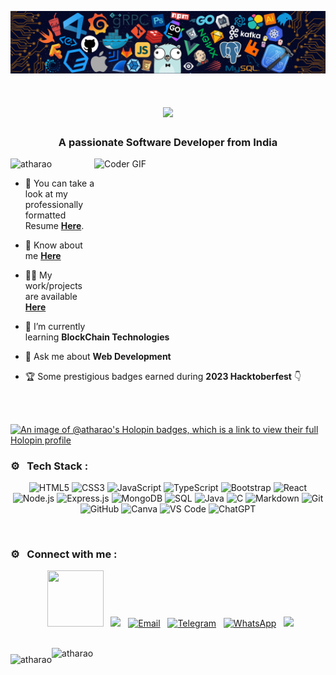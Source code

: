 ![MasterHead](https://github.com/atharao/atharao/blob/main/header.png)
<h1 align="center">
  <a href="https://git.io/typing-svg">
    <img src="https://readme-typing-svg.herokuapp.com/?lines=Hi+There!+👋;+Myself+Rao+Athar+khan!;&center=true&size=25">
  </a>
</h1>
<h3 align="center">A passionate Software Developer from India</h3>

<img align="right" alt="Coder GIF" height=270 width=370 src="https://miro.medium.com/max/1360/0*7Q3yvSIv_t0ioJ-Z.gif" />

<!-- <img align="right" alt="Coding" width="300" height="230" src="https://camo.githubusercontent.com/65de73171b032a2f5ecaaa4393f8d488cf9c85563947105f54bc7941a10f0f0b/68747470733a2f2f6d656469612e74656e6f722e636f6d2f726550446644574f33586f41414141642f6861636b696e672e676966") -->


<p align="left"> <img src="https://komarev.com/ghpvc/?username=atharao&label=Profile%20views&color=0e75b6&style=flat" alt="atharao" /> </p>

-  📝 You can take a look at my professionally formatted Resume [**Here**](https://github.com/atharao/Latex_Resume/blob/main/Resume%20pdf/Rao_Athar_khan_Resume.pdf).

-  📄 Know about me [**Here**](https://atharao.github.io/)

- 👨‍💻 My work/projects are available [**Here**](https://atharao.github.io/portfolio-website/)

- 🌱 I’m currently learning **BlockChain Technologies**

- 💬 Ask me about **Web Development**

- 🏆 Some prestigious badges earned during **2023 Hacktoberfest** 👇 

<br/><br/>

[![An image of @atharao's Holopin badges, which is a link to view their full Holopin profile](https://holopin.me/atharao)](https://holopin.io/@atharao)



### ⚙️ &nbsp; Tech Stack :

<p align="center">

  <img alt="HTML5" src="https://img.shields.io/badge/HTML5-E34F26?style=for-the-badge&logo=html5&logoColor=white" />
  <img alt="CSS3" src="https://img.shields.io/badge/CSS3-1572B6?style=for-the-badge&logo=css3&logoColor=white" />
  <img alt="JavaScript" src="https://img.shields.io/badge/JavaScript-323330?style=for-the-badge&logo=javascript&logoColor=F7DF1E" />
  <img alt="TypeScript" src="https://img.shields.io/badge/TypeScript-007ACC?style=for-the-badge&logo=typescript&logoColor=white" />
  <img alt="Bootstrap" src="https://img.shields.io/badge/Bootstrap-563D7C?style=for-the-badge&logo=bootstrap&logoColor=white" />
  <img alt="React" src="https://img.shields.io/badge/React-20232A?style=for-the-badge&logo=react&logoColor=61DAFB" />
  <img alt="Node.js" src="https://img.shields.io/badge/Node.js-339933?style=for-the-badge&logo=node.js&logoColor=white" />
  <img alt="Express.js" src="https://img.shields.io/badge/Express.js-000000?style=for-the-badge&logo=express&logoColor=white" />
  <img alt="MongoDB" src="https://img.shields.io/badge/MongoDB-47A248?style=for-the-badge&logo=mongodb&logoColor=white" />
  <img alt="SQL" src="https://img.shields.io/badge/SQL-003366?style=for-the-badge&logo=sql&logoColor=white" />
  <img alt="Java" src="https://img.shields.io/badge/Java-007396?style=for-the-badge&logo=java&logoColor=white" />
  <img alt="C" src="https://img.shields.io/badge/C-00599C?style=for-the-badge&logo=c&logoColor=white" />
  <img alt="Markdown" src="https://img.shields.io/badge/Markdown-000000?style=for-the-badge&logo=markdown&logoColor=white" />
  <img alt="Git" src="https://img.shields.io/badge/Git-F05032?style=for-the-badge&logo=git&logoColor=white" />
  <img alt="GitHub" src="https://img.shields.io/badge/GitHub-181717?style=for-the-badge&logo=github&logoColor=white" />
  <img alt="Canva" src="https://img.shields.io/badge/Canva-00C4CC?style=for-the-badge&logo=canva&logoColor=white" />
  <img alt="VS Code" src="https://img.shields.io/badge/VS_Code-007ACC?style=for-the-badge&logo=visual-studio-code&logoColor=white" />
  <img alt="ChatGPT" src="https://img.shields.io/badge/ChatGPT-FFAC45?style=for-the-badge&logo=openai&logoColor=white" />
</p><br>

###  ⚙️ &nbsp; Connect with me :

<p align="center">
&nbsp; <a href="https://twitter.com/atharao_" target="_blank" rel="noopener noreferrer"><img src="https://img.icons8.com/clouds/452/twitter-squared.png" width=90 height=90/></a>
&nbsp; <a href="https://www.linkedin.com/in/atharao/" target="_blank" rel="noopener noreferrer"><img src="https://img.icons8.com/clouds/90/4a90e2/linkedin.png"/></a>
&nbsp; <a href="mailto:raoathar.200@gmail.com"><img src="https://img.icons8.com/clouds/90/4a90e2/gmail.png" alt="Email"/></a>
&nbsp; <a href="https://t.me/atharao" target="_blank" rel="noopener noreferrer"><img src="https://img.icons8.com/clouds/90/4a90e2/telegram-app.png" alt="Telegram"/></a>
 &nbsp; <a href="https://api.whatsapp.com/send?phone=+919760087763"><img src="https://img.icons8.com/clouds/90/000000/whatsapp.png" alt="WhatsApp"/></a>
 &nbsp; <a href="https://discord.com/users/atharao" target="_blank" rel="noopener noreferrer"><img src="https://img.icons8.com/clouds/90/4a90e2/discord.png"/></a>

</p><br>
<div style="display: flex; align-items: flex-start;">
  <img align="left" src="https://github-readme-stats.vercel.app/api/top-langs?username=atharao&show_icons=true&locale=en&layout=compact" alt="atharao" style="margin-top: 10px;" />
  <img align="right" src="https://github-readme-stats.vercel.app/api?username=atharao&show_icons=true&locale=en" alt="atharao" />
</div>


